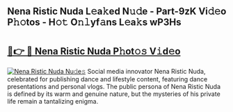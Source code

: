 ## Nena Ristic Nuda L𝚎a𝚔ed N𝚞𝚍e - Part-9zK Vi𝚍𝚎o P𝚑𝚘tos - H𝚘𝚝 O𝚗𝚕yf𝚊ns L𝚎a𝚔s wP3Hs

# <h2><a href="http://kfb69ci.oniu.top/?m=Nena+Ristic+Nuda">🔗👉 🔴 Nena Ristic Nuda P𝚑ot𝚘𝚜 V𝚒d𝚎o</a></h2>

[![Nena Ristic Nuda Nu𝚍e𝚜](https://i.imgur.com/0qMVB7G.gif)](http://kfb69ci.oniu.top/?m=Nena+Ristic+Nuda)
Social media innovator Nena Ristic Nuda, celebrated for publishing dance and lifestyle content, featuring dance presentations and personal vlogs. The public persona of Nena Ristic Nuda is defined by its warm and genuine nature, but the mysteries of his private life remain a tantalizing enigma.  
